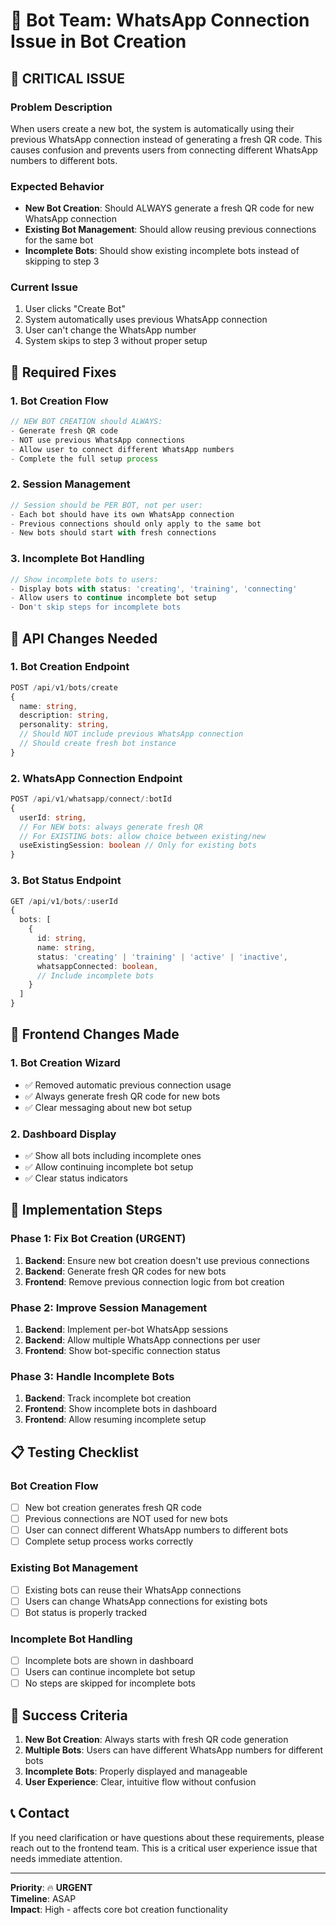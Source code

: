 # 🔗 Bot Team: WhatsApp Connection Issue in Bot Creation

## 🚨 **CRITICAL ISSUE**

### **Problem Description**
When users create a new bot, the system is automatically using their previous WhatsApp connection instead of generating a fresh QR code. This causes confusion and prevents users from connecting different WhatsApp numbers to different bots.

### **Expected Behavior**
- **New Bot Creation**: Should ALWAYS generate a fresh QR code for new WhatsApp connection
- **Existing Bot Management**: Should allow reusing previous connections for the same bot
- **Incomplete Bots**: Should show existing incomplete bots instead of skipping to step 3

### **Current Issue**
1. User clicks "Create Bot"
2. System automatically uses previous WhatsApp connection
3. User can't change the WhatsApp number
4. System skips to step 3 without proper setup

## 🎯 **Required Fixes**

### **1. Bot Creation Flow**
```typescript
// NEW BOT CREATION should ALWAYS:
- Generate fresh QR code
- NOT use previous WhatsApp connections
- Allow user to connect different WhatsApp numbers
- Complete the full setup process
```

### **2. Session Management**
```typescript
// Session should be PER BOT, not per user:
- Each bot should have its own WhatsApp connection
- Previous connections should only apply to the same bot
- New bots should start with fresh connections
```

### **3. Incomplete Bot Handling**
```typescript
// Show incomplete bots to users:
- Display bots with status: 'creating', 'training', 'connecting'
- Allow users to continue incomplete bot setup
- Don't skip steps for incomplete bots
```

## 🔧 **API Changes Needed**

### **1. Bot Creation Endpoint**
```typescript
POST /api/v1/bots/create
{
  name: string,
  description: string,
  personality: string,
  // Should NOT include previous WhatsApp connection
  // Should create fresh bot instance
}
```

### **2. WhatsApp Connection Endpoint**
```typescript
POST /api/v1/whatsapp/connect/:botId
{
  userId: string,
  // For NEW bots: always generate fresh QR
  // For EXISTING bots: allow choice between existing/new
  useExistingSession: boolean // Only for existing bots
}
```

### **3. Bot Status Endpoint**
```typescript
GET /api/v1/bots/:userId
{
  bots: [
    {
      id: string,
      name: string,
      status: 'creating' | 'training' | 'active' | 'inactive',
      whatsappConnected: boolean,
      // Include incomplete bots
    }
  ]
}
```

## 🎨 **Frontend Changes Made**

### **1. Bot Creation Wizard**
- ✅ Removed automatic previous connection usage
- ✅ Always generate fresh QR code for new bots
- ✅ Clear messaging about new bot setup

### **2. Dashboard Display**
- ✅ Show all bots including incomplete ones
- ✅ Allow continuing incomplete bot setup
- ✅ Clear status indicators

## 🚀 **Implementation Steps**

### **Phase 1: Fix Bot Creation (URGENT)**
1. **Backend**: Ensure new bot creation doesn't use previous connections
2. **Backend**: Generate fresh QR codes for new bots
3. **Frontend**: Remove previous connection logic from bot creation

### **Phase 2: Improve Session Management**
1. **Backend**: Implement per-bot WhatsApp sessions
2. **Backend**: Allow multiple WhatsApp connections per user
3. **Frontend**: Show bot-specific connection status

### **Phase 3: Handle Incomplete Bots**
1. **Backend**: Track incomplete bot creation
2. **Frontend**: Show incomplete bots in dashboard
3. **Frontend**: Allow resuming incomplete setup

## 📋 **Testing Checklist**

### **Bot Creation Flow**
- [ ] New bot creation generates fresh QR code
- [ ] Previous connections are NOT used for new bots
- [ ] User can connect different WhatsApp numbers to different bots
- [ ] Complete setup process works correctly

### **Existing Bot Management**
- [ ] Existing bots can reuse their WhatsApp connections
- [ ] Users can change WhatsApp connections for existing bots
- [ ] Bot status is properly tracked

### **Incomplete Bot Handling**
- [ ] Incomplete bots are shown in dashboard
- [ ] Users can continue incomplete bot setup
- [ ] No steps are skipped for incomplete bots

## 🎯 **Success Criteria**

1. **New Bot Creation**: Always starts with fresh QR code generation
2. **Multiple Bots**: Users can have different WhatsApp numbers for different bots
3. **Incomplete Bots**: Properly displayed and manageable
4. **User Experience**: Clear, intuitive flow without confusion

## 📞 **Contact**

If you need clarification or have questions about these requirements, please reach out to the frontend team. This is a critical user experience issue that needs immediate attention.

---

**Priority**: 🔥 **URGENT**  
**Timeline**: ASAP  
**Impact**: High - affects core bot creation functionality 